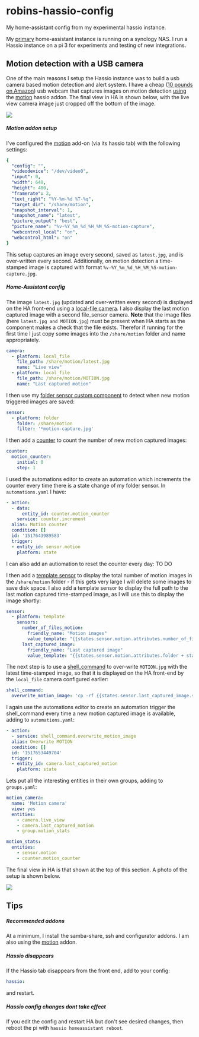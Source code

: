 # robins-hassio-config
My home-assistant config from my experimental hassio instance.

My [primary](https://github.com/robmarkcole/robins-homeassistant-config) home-assistant instance is running on a synology NAS. I run a Hassio instance on a pi 3 for experiments and testing of new integrations.

## Motion detection with a USB camera
One of the main reasons I setup the Hassio instance was to build a usb camera based motion detection and alert system. I have a cheap ([10 pounds on Amazon](https://www.amazon.co.uk/gp/product/B000Q3VECE/ref=oh_aui_detailpage_o02_s00?ie=UTF8&psc=1)) usb webcam that captures images on motion detection [using](https://community.home-assistant.io/t/usb-webcam-on-hassio/37297/7) the [motion](https://motion-project.github.io/) hassio addon. The final view in HA is shown below, with the live view camera image just cropped off the bottom of the image.

<img src="https://github.com/robmarkcole/robins-hassio-config/blob/master/images/HA_motion_camera_view.png">


##### Motion addon setup
I've configured the [motion](https://github.com/HerrHofrat/hassio-addons/tree/master/motion) add-on (via its hassio tab) with the following settings:

```yaml
{
  "config": "",
  "videodevice": "/dev/video0",
  "input": 0,
  "width": 640,
  "height": 480,
  "framerate": 2,
  "text_right": "%Y-%m-%d %T-%q",
  "target_dir": "/share/motion",
  "snapshot_interval": 1,
  "snapshot_name": "latest",
  "picture_output": "best",
  "picture_name": "%v-%Y_%m_%d_%H_%M_%S-motion-capture",
  "webcontrol_local": "on",
  "webcontrol_html": "on"
}
```
This setup captures an image every second, saved as ```latest.jpg```, and is over-written every second. Additionally, on motion detection a time-stamped image is captured with format ```%v-%Y_%m_%d_%H_%M_%S-motion-capture.jpg```.

##### Home-Assistant config
The image ```latest.jpg``` (updated and over-written every second) is displayed on the HA front-end using a [local-file camera](https://home-assistant.io/components/camera.local_file/). I also display the last motion captured image with a second file_sensor camera. **Note** that the image files (here ```latest.jpg and MOTION.jpg```) must be present when HA starts as the component makes a check that the file exists. Therefor if running for the first time I just copy some images into the ```/share/motion``` folder and name appropriately.

```yaml
camera:
  - platform: local_file
    file_path: /share/motion/latest.jpg
    name: "Live view"
  - platform: local_file
    file_path: /share/motion/MOTION.jpg
    name: "Last captured motion"
```
I then use my [folder sensor custom component](https://github.com/robmarkcole/HASS-folder-sensor) to detect when new motion triggered images are saved:

```yaml
sensor:
  - platform: folder
    folder: /share/motion
    filter: '*motion-capture.jpg'
```

I then add a [counter](https://home-assistant.io/components/counter/) to count the number of new motion captured images:

```yaml
counter:
  motion_counter:
    initial: 0
    step: 1
```
I used the automations editor to create an automation which increments the counter every time there is a state change of my folder sensor. In ```automations.yaml``` I have:

```yaml
- action:
  - data:
      entity_id: counter.motion_counter
    service: counter.increment
  alias: Motion counter
  condition: []
  id: '1517643989583'
  trigger:
  - entity_id: sensor.motion
    platform: state
```

I can also add an autiomation to reset the counter every day: TO DO

I then add a [template sensor](https://home-assistant.io/components/sensor.template/) to display the total number of motion images in the ```/share/motion``` folder - if this gets very large I will delete some images to save disk space. I also add a template sensor to display the full path to the last motion captured time-stamped image, as I will use this to display the image shortly:

```yaml
sensor:
  - platform: template
    sensors:
      number_of_files_motion:
        friendly_name: "Motion images"
        value_template: "{{states.sensor.motion.attributes.number_of_files}}"
      last_captured_image:
        friendly_name: "Last captured image"
        value_template: "{{states.sensor.motion.attributes.folder + states.sensor.motion.attributes.modified_file}}"
```

The next step is to use a [shell_command](https://home-assistant.io/components/shell_command/) to over-write ```MOTION.jpg``` with the latest time-stamped image, so that it is displayed on the HA front-end by the ```local_file``` camera configured earlier:

```yaml
shell_command:
  overwrite_motion_image: 'cp -rf {{states.sensor.last_captured_image.state}} /share/motion/MOTION.jpg'
```

I again use the automations editor to create an automation trigger the shell_command every time a new motion captured image is available, adding to ```automations.yaml```:
```yaml
- action:
  - service: shell_command.overwrite_motion_image
  alias: Overwrite MOTION
  condition: []
  id: '1517653449704'
  trigger:
  - entity_id: camera.last_captured_motion
    platform: state
```

Lets put all the interesting entities in their own groups, adding to ```groups.yaml```:
```yaml
motion_camera:
  name: 'Motion camera'
  view: yes
  entities:
    - camera.live_view
    - camera.last_captured_motion
    - group.motion_stats

motion_stats:
  entities:
    - sensor.motion
    - counter.motion_counter
```

The final view in HA is that shown at the top of this section. A photo of the setup is shown below.

<img src="https://github.com/robmarkcole/robins-hassio-config/blob/master/images/camera_setup.jpg">

## Tips
##### Recommended addons
At a minimum, I install the samba-share, ssh and configurator addons. I am also using the [motion](https://github.com/HerrHofrat/hassio-addons/tree/master/motion) addon.

##### Hassio disappears
If the Hassio tab disappears from the front end, add to your config:
```yaml
hassio:
```
and restart.

##### Hassio config changes dont take effect
If you edit the config and restart HA but don't see desired changes, then reboot the pi with ```hassio homeassistant reboot```.
